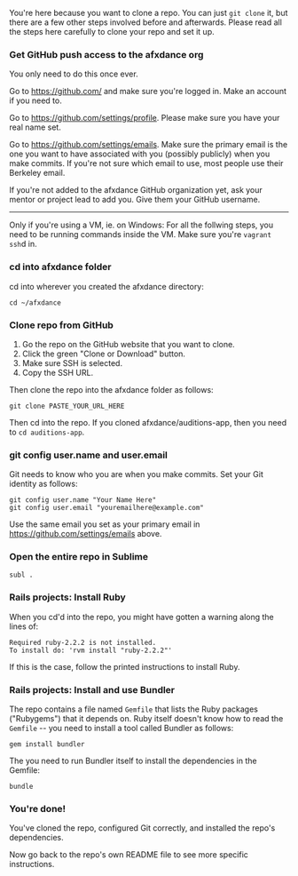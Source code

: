 You're here because you want to clone a repo. You can just `git clone` it, but there are a few other steps involved before and afterwards. Please read all the steps here carefully to clone your repo and set it up.


### Get GitHub push access to the afxdance org

You only need to do this once ever.

Go to https://github.com/ and make sure you're logged in. Make an account if you need to.

Go to https://github.com/settings/profile. Please make sure you have your real name set.

Go to https://github.com/settings/emails. Make sure the primary email is the one you want to have associated with you (possibly publicly) when you make commits. If you're not sure which email to use, most people use their Berkeley email.

If you're not added to the afxdance GitHub organization yet, ask your mentor or project lead to add you. Give them your GitHub username.


---

Only if you're using a VM, ie. on Windows: For all the follwing steps, you need to be running commands inside the VM. Make sure you're `vagrant ssh`d in.


### cd into afxdance folder

cd into wherever you created the afxdance directory:

```shell
cd ~/afxdance
```


### Clone repo from GitHub

 1. Go the repo on the GitHub website that you want to clone.
 2. Click the green "Clone or Download" button.
 3. Make sure SSH is selected.
 4. Copy the SSH URL.

Then clone the repo into the afxdance folder as follows:

```shell
git clone PASTE_YOUR_URL_HERE
```

Then cd into the repo. If you cloned afxdance/auditions-app, then you need to `cd auditions-app`.


### git config user.name and user.email

Git needs to know who you are when you make commits. Set your Git identity as follows:

```shell
git config user.name "Your Name Here"
git config user.email "youremailhere@example.com"
```

Use the same email you set as your primary email in https://github.com/settings/emails above.


### Open the entire repo in Sublime

```shell
subl .
```


### Rails projects: Install Ruby

When you cd'd into the repo, you might have gotten a warning along the lines of:

```
Required ruby-2.2.2 is not installed.
To install do: 'rvm install "ruby-2.2.2"'
```

If this is the case, follow the printed instructions to install Ruby.


### Rails projects: Install and use Bundler

The repo  contains a file named `Gemfile` that lists the Ruby packages ("Rubygems") that it depends on. Ruby itself doesn't know how to read the `Gemfile` -- you need to install a tool called Bundler as follows:

```shell
gem install bundler
```

The you need to run Bundler itself to install the dependencies in the Gemfile:

```shell
bundle
```


### You're done!

You've cloned the repo, configured Git correctly, and installed the repo's dependencies.

Now go back to the repo's own README file to see more specific instructions.
